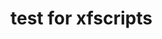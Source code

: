 # test for xfscripts

<script src="https://ajax.googleapis.com/ajax/libs/jquery/3.5.1/jquery.min.js"></script>
<script>
$(document).ready(function(){
    $("#div1").load("https://github.com/saymoncoppi/pwapk/blob/master/pwapk.sh");
});
</script>
